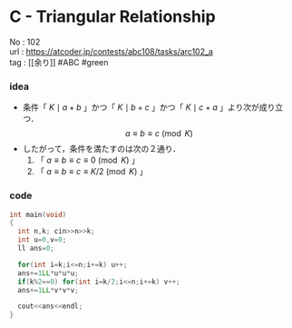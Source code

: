 # C - Triangular Relationship

No	: 102  
url	: https://atcoder.jp/contests/abc108/tasks/arc102_a  
tag	: [[余り]]  #ABC #green

### idea
- 条件「 $K \mid a+b$ 」かつ「 $K \mid b+c$ 」かつ「 $K \mid c+a$ 」より次が成り立つ．
$$a \equiv b \equiv c \pmod K$$
- したがって，条件を満たすのは次の２通り．
	1. 「 $a \equiv b \equiv c \equiv 0 \pmod K$ 」
	2. 「 $a \equiv b \equiv c \equiv K/2 \pmod K$ 」

### code
```cpp
int	main(void)
{
  int n,k; cin>>n>>k;
  int u=0,v=0;
  ll ans=0;

  for(int i=k;i<=n;i+=k) u++;
  ans+=1LL*u*u*u;
  if(k%2==0) for(int i=k/2;i<=n;i+=k) v++;
  ans+=1LL*v*v*v;

  cout<<ans<<endl;
}
```